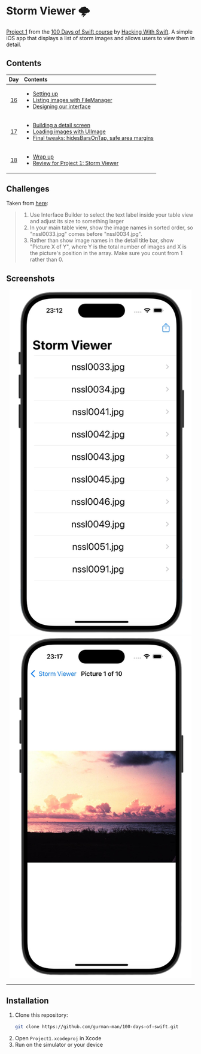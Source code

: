 # Storm Viewer 🌩️

[Project 1](https://www.hackingwithswift.com/read/1/overview) from the [100 Days of Swift course](https://www.hackingwithswift.com/100) by [Hacking With Swift](https://www.hackingwithswift.com/).
A simple iOS app that displays a list of storm images and allows users to view them in detail.

## Contents

|                      Day                      | Contents                                                                                                                                                                                                                                                                                                                                                                    |
|:---------------------------------------------:|:----------------------------------------------------------------------------------------------------------------------------------------------------------------------------------------------------------------------------------------------------------------------------------------------------------------------------------------------------------------------------|
| [16](https://www.hackingwithswift.com/100/16) | <ul><li>[Setting up](https://www.hackingwithswift.com/read/1/1/setting-up)</li><li>[Listing images with FileManager](https://www.hackingwithswift.com/read/1/2/listing-images-with-filemanager)</li><li>[Designing our interface](https://www.hackingwithswift.com/read/1/3/designing-our-interface)</li></ul>                                                              |
| [17](https://www.hackingwithswift.com/100/17) | <ul><li>[Building a detail screen](https://www.hackingwithswift.com/read/1/4/building-a-detail-screen)</li><li>[Loading images with UIImage](https://www.hackingwithswift.com/read/1/5/loading-images-with-uiimage)</li><li>[Final tweaks: hidesBarsOnTap, safe area margins](https://www.hackingwithswift.com/read/1/6/final-tweaks-hidesbarsontap-safe-area-margins)</li> | 
| [18](https://www.hackingwithswift.com/100/18) | <ul><li>[Wrap up](https://www.hackingwithswift.com/read/1/6/wrap-up)</li><li>[Review for Project 1: Storm Viewer](https://www.hackingwithswift.com/review/hws/project-1-storm-viewer)</li>                                                                                                                                                                                  |


## Challenges

Taken from [here](https://www.hackingwithswift.com/read/1/7/wrap-up):

>1. Use Interface Builder to select the text label inside your table view and adjust its size to something larger
>2. In your main table view, show the image names in sorted order, so "nssl0033.jpg" comes before "nssl0034.jpg".
>3. Rather than show image names in the detail title bar, show "Picture X of Y", where Y is the total number of images and X is the picture's position in the array. Make sure you count from 1 rather than 0.

## Screenshots

<div align="center">
  <img src="./Screenshots/one.png" alt="Main screen" width="488">
  <img src="./Screenshots/two.png" alt="Picture detail" width="488">
</div>

---

## Installation

1. Clone this repository:  
   ```bash
   git clone https://github.com/gurman-man/100-days-of-swift.git
   ```
2. Open `Project1.xcodeproj` in Xcode
3. Run on the simulator or your device
